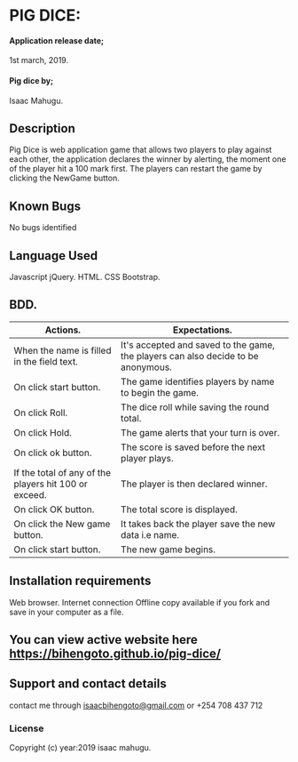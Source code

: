 # PIG DICE:

#### Application release date;

1st march, 2019.

#### Pig dice by;

Isaac Mahugu.

## Description

Pig Dice is web application game that allows two players to play against each other, the application declares the winner by alerting, the moment one of the player hit a 100 mark first. The players can restart the game by clicking the NewGame button.

## Known Bugs

No bugs identified

## Language Used

Javascript
jQuery.
HTML.
CSS
Bootstrap.

## BDD.

| Actions.                                              | Expectations.                                                                     |
| ----------------------------------------------------- | --------------------------------------------------------------------------------- |
| When the name is filled in the field text.            | It's accepted and saved to the game, the players can also decide to be anonymous. |
| On click start button.                                | The game identifies players by name to begin the game.                            |
| On click Roll.                                        | The dice roll while saving the round total.                                       |
| On click Hold.                                        | The game alerts that your turn is over.                                           |
| On click ok button.                                   | The score is saved before the next player plays.                                  |
| If the total of any of the players hit 100 or exceed. | The player is then declared winner.                                               |
| On click OK button.                                   | The total score is displayed.                                                     |
| On click the New game button.                         | It takes back the player save the new data i.e name.                              |
| On click start button.                                | The new game begins.                                                              |

## Installation requirements

Web browser.
Internet connection Offline copy available if you fork and save in your computer as a file.

## You can view active website here https://bihengoto.github.io/pig-dice/

## Support and contact details

contact me through isaacbihengoto@gmail.com or +254 708 437 712

### License

Copyright (c) year:2019 isaac mahugu.
